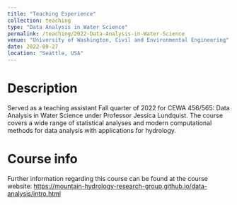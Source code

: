```yaml
---
title: "Teaching Experience"
collection: teaching
type: "Data Analysis in Water Science"
permalink: /teaching/2022-Data-Analysis-in-Water-Science
venue: "University of Washington, Civil and Environmental Engineering"
date: 2022-09-27
location: "Seattle, USA"
---
```


Description
======
Served as a teaching assistant Fall quarter of 2022 for CEWA 456/565: Data Analysis in Water Science under Professor Jessica Lundquist. The course covers a wide range of statistical analyses and modern computational methods for data analysis with applications for hydrology. 

Course info
======
Further information regarding this course can be found at the course website: https://mountain-hydrology-research-group.github.io/data-analysis/intro.html
